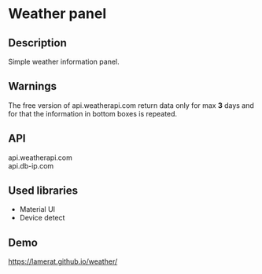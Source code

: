 # Weather panel

## Description
Simple weather information panel.

## Warnings
The free version of api.weatherapi.com return data only for max __3__ days and for that the information in bottom boxes is repeated.

## API
api.weatherapi.com <br/>
api.db-ip.com

## Used libraries
* Material UI
* Device detect

## Demo
https://lamerat.github.io/weather/